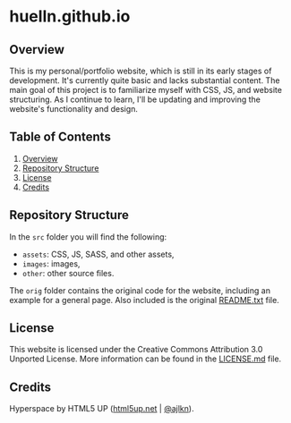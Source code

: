 # huelln.github.io

## Overview
This is my personal/portfolio website, which is still in its early stages of development. It's currently quite basic and lacks substantial content. The main goal of this project is to familiarize myself with CSS, JS, and website structuring. As I continue to learn, I'll be updating and improving the website's functionality and design.

## Table of Contents
1. [Overview](#overview)
2. [Repository Structure](#repository-structure)
3. [License](#license)
4. [Credits](#credits)

## Repository Structure

In the `src` folder you will find the following:
- `assets`: CSS, JS, SASS, and other assets,
- `images`: images,
- `other`: other source files.

The `orig` folder contains the original code for the website, including an example for a general page. Also included is the original [README.txt](orig/README.txt) file.

## License

This website is licensed under the Creative Commons Attribution 3.0 Unported License. More information can be found in the [LICENSE.md](LICENSE.md) file.

## Credits

Hyperspace by HTML5 UP ([html5up.net](https://html5up.net) | [@ajlkn](https://twitter.com/ajlkn)).